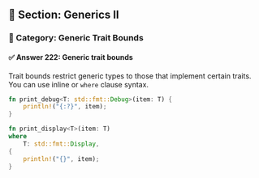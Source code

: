 ## 📘 Section: Generics II  
### 🔹 Category: Generic Trait Bounds  
#### ✅ Answer 222: Generic trait bounds

Trait bounds restrict generic types to those that implement certain traits. You can use inline or `where` clause syntax.

```rust
fn print_debug<T: std::fmt::Debug>(item: T) {
    println!("{:?}", item);
}

fn print_display<T>(item: T)
where
    T: std::fmt::Display,
{
    println!("{}", item);
}
```

